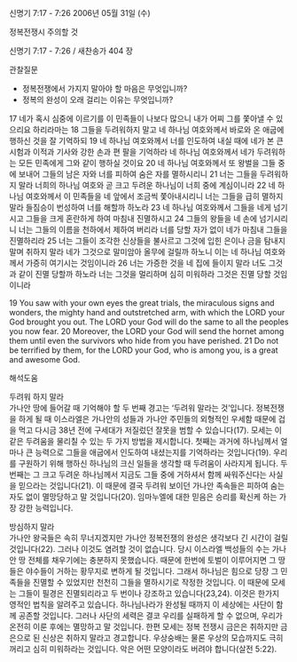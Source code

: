 신명기 7:17 - 7:26 
2006년 05월 31일 (수)

정복전쟁시 주의할 것



신명기 7:17 - 7:26 / 새찬송가 404 장


관찰질문
- 정복전쟁에서 가지지 말아야 할 마음은 무엇입니까?
- 정복의 완성이 오래 걸리는 이유는 무엇입니까? 

17 네가 혹시 심중에 이르기를 이 민족들이 나보다 많으니 내가 어찌 그를 쫓아낼 수 있으리요 하리라마는 18 그들을 두려워하지 말고 네 하나님 여호와께서 바로와 온 애굽에 행하신 것을 잘 기억하되 19 네 하나님 여호와께서 너를 인도하여 내실 때에 네가 본 큰 시험과 이적과 기사와 강한 손과 편 팔을 기억하라 네 하나님 여호와께서 네가 두려워하는 모든 민족에게 그와 같이 행하실 것이요 20 네 하나님 여호와께서 또 왕벌을 그들 중에 보내어 그들의 남은 자와 너를 피하여 숨은 자를 멸하시리니 21 너는 그들을 두려워하지 말라 너희의 하나님 여호와 곧 크고 두려운 하나님이 너희 중에 계심이니라 22 네 하나님 여호와께서 이 민족들을 네 앞에서 조금씩 쫓아내시리니 너는 그들을 급히 멸하지 말라 들짐승이 번성하여 너를 해할까 하노라 23 네 하나님 여호와께서 그들을 네게 넘기시고 그들을 크게 혼란하게 하여 마침내 진멸하시고 24 그들의 왕들을 네 손에 넘기시리니 너는 그들의 이름을 천하에서 제하여 버리라 너를 당할 자가 없이 네가 마침내 그들을 진멸하리라 25 너는 그들이 조각한 신상들을 불사르고 그것에 입힌 은이나 금을 탐내지 말며 취하지 말라 네가 그것으로 말미암아 올무에 걸릴까 하노니 이는 네 하나님 여호와께서 가증히 여기시는 것임이니라 26 너는 가증한 것을 네 집에 들이지 말라 너도 그것과 같이 진멸 당할까 하노라 너는 그것을 멀리하며 심히 미워하라 그것은 진멸 당할 것임이니라 

19  You saw with your own eyes the great trials, the miraculous signs and wonders, the mighty hand and outstretched arm, with which the LORD your God brought you out. The LORD your God will do the same to all the peoples you now fear. 20  Moreover, the LORD your God will send the hornet among them until even the survivors who hide from you have perished. 21  Do not be terrified by them, for the LORD your God, who is among you, is a great and awesome God.

해석도움





두려워 하지 말라  
가나안 땅에 들어갈 때 기억해야 할 두 번째 경고는 ‘두려워 말라는 것’입니다. 정복전쟁을 하게 될 때 이스라엘은 가나안의 성들과 가나안 주민들의 외형적인 우세함 때문에 겁을 먹고 다시금 38년 전에 구세대가 저질렀던 잘못을 범할 수 있습니다(17). 모세는 이같은 두려움을 물리칠 수 있는 두 가지 방법을 제시합니다. 첫째는 과거에 하나님께서 얼마나 큰 능력으로 그들을 애굽에서 인도하여 내셨는지를 기억하라는 것입니다(19). 우리를 구원하기 위해 행하신 하나님의 크신 일들을 생각할 때 두려움이 사라지게 됩니다. 두 번째는 그 크고 두려운 하나님께서 지금도 그들 중에 거하셔서 함께 싸워주신다는 사실을 믿으라는 것입니다(21). 이 때문에 결국 두려워 보이던 가나안 족속들은 피하여 숨는 자도 없이 멸망당하고 말 것입니다(20). 임마누엘에 대한 믿음은 승리를 확신케 하는 가장 강한 능력입니다. 

방심하지 말라  
가나안 왕국들은 속히 무너지겠지만 가나안 정복전쟁의 완성은 생각보다 긴 시간이 걸릴 것입니다(22). 그러나 이것도 염려할 것이 없습니다. 당시 이스라엘 백성들의 수는 가나안 땅 전체를 채우기에는 충분하지 못했습니다. 때문에 한번에 토벌이 이루어지면 그 땅들은 야수들이 거하는 황무지로 변하게 될 것입니다. 그래서 하나님은 힘으로 당장 그 민족들을 진멸할 수 있었지만 천천히 그들을 멸하시기로 작정한 것입니다. 이 때문에 모세는 그들이 필경은 진멸되리라고 두 번이나 강조하고 있습니다(23,24). 이것은 한가지 영적인 법칙을 알려주고 있습니다. 하나님나라가 완성될 때까지 이 세상에는 사단이 함께 공존할 것입니다. 그러나 사단의 세력은 결코 우리를 실패하게 할 수 없으며, 우리가 온전히 이룬 후에는 멸망하고 말 것입니다. 한편 모세는 정복 전쟁시 금은은 취하지만 금은으로 된 신상은 취하지 말라고 경고합니다. 우상숭배는 물론 우상의 모습까지도 극히 꺼리고 심히 미워하라는 것입니다. 악은 어떤 모양이라도 버려야 합니다(살전 5:22).